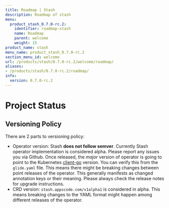 ```yaml
---
title: Roadmap | Stash
description: Roadmap of stash
menu:
  product_stash_0.7.0-rc.2:
    identifier: roadmap-stash
    name: Roadmap
    parent: welcome
    weight: 15
product_name: stash
menu_name: product_stash_0.7.0-rc.2
section_menu_id: welcome
url: /products/stash/0.7.0-rc.2/welcome/roadmap/
aliases:
- /products/stash/0.7.0-rc.2/roadmap/
info:
  version: 0.7.0-rc.2
---
```


# Project Status

## Versioning Policy
There are 2 parts to versioning policy:

 - Operator version: Stash __does not follow semver__. Currently Stash operator implementation is considered alpha. Please report any issues you via Github. Once released, the _major_ version of operator is going to point to the Kubernetes [client-go](https://github.com/kubernetes/client-go#branches-and-tags) version. You can verify this from the `glide.yaml` file. This means there might be breaking changes between point releases of the operator. This generally manifests as changed annotation keys or their meaning.
Please always check the release notes for upgrade instructions.
 - CRD version: `stash.appscode.com/v1alpha1` is considered in alpha. This means breaking changes to the YAML format
might happen among different releases of the operator.
